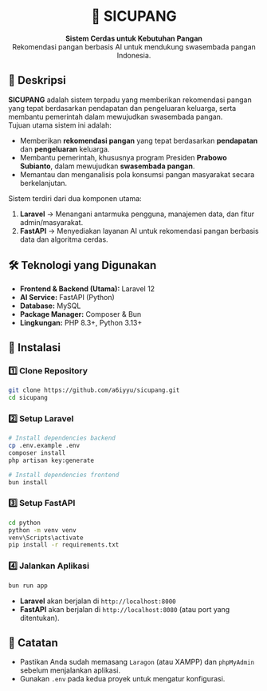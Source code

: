<h1 align="center">🌾 SICUPANG</h1>
<p align="center">
  <b>Sistem Cerdas untuk Kebutuhan Pangan</b><br>
  Rekomendasi pangan berbasis AI untuk mendukung swasembada pangan Indonesia.
</p>

## 📖 Deskripsi

**SICUPANG** adalah sistem terpadu yang memberikan rekomendasi pangan yang tepat berdasarkan pendapatan dan pengeluaran keluarga, serta membantu pemerintah dalam mewujudkan swasembada pangan.  
Tujuan utama sistem ini adalah:

- Memberikan **rekomendasi pangan** yang tepat berdasarkan **pendapatan** dan **pengeluaran** keluarga.
- Membantu pemerintah, khususnya program Presiden **Prabowo Subianto**, dalam mewujudkan **swasembada pangan**.
- Memantau dan menganalisis pola konsumsi pangan masyarakat secara berkelanjutan.

Sistem terdiri dari dua komponen utama:

1. **Laravel** → Menangani antarmuka pengguna, manajemen data, dan fitur admin/masyarakat.
2. **FastAPI** → Menyediakan layanan AI untuk rekomendasi pangan berbasis data dan algoritma cerdas.

## 🛠️ Teknologi yang Digunakan

- **Frontend & Backend (Utama):** Laravel 12
- **AI Service:** FastAPI (Python)
- **Database:** MySQL
- **Package Manager:** Composer & Bun
- **Lingkungan:** PHP 8.3+, Python 3.13+

## 🚀 Instalasi

### 1️⃣ Clone Repository

```bash
git clone https://github.com/a6iyyu/sicupang.git
cd sicupang
```

### 2️⃣ Setup Laravel

```bash
# Install dependencies backend
cp .env.example .env
composer install
php artisan key:generate

# Install dependencies frontend
bun install
```

### 3️⃣ Setup FastAPI

```bash
cd python
python -m venv venv
venv\Scripts\activate
pip install -r requirements.txt
```

### 4️⃣ Jalankan Aplikasi

```bash
bun run app
```

- **Laravel** akan berjalan di `http://localhost:8000`
- **FastAPI** akan berjalan di `http://localhost:8080` (atau port yang ditentukan).

## 📌 Catatan

- Pastikan Anda sudah memasang `Laragon` (atau XAMPP) dan `phpMyAdmin` sebelum menjalankan aplikasi.
- Gunakan `.env` pada kedua proyek untuk mengatur konfigurasi.
